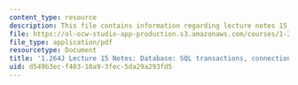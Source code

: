 ```yaml
---
content_type: resource
description: This file contains information regarding lecture notes 15.
file: https://ol-ocw-studio-app-production.s3.amazonaws.com/courses/1-264j-database-internet-and-systems-integration-technologies-fall-2013/d549b3ecf40310a93fec5da29a293fd5_MIT1_264JF13_lect_15.pdf
file_type: application/pdf
resourcetype: Document
title: '1.264J Lecture 15 Notes: Database: SQL transactions, connections'
uid: d549b3ec-f403-10a9-3fec-5da29a293fd5
---
```

